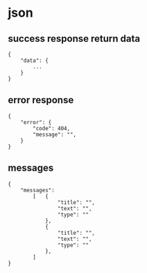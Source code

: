 # json

## success response return data
    
    {
        "data": {
            ...
        }
    }

## error response
    
    {
        "error": {
            "code": 404,
            "message": "",
        }
    }

## messages
    
    {
        "messages": 
            [   {
                    "title": "",
                    "text": "",
                    "type": ""
                },
                {
                    "title": "",
                    "text": "",
                    "type": ""
                },
            ]
    }
